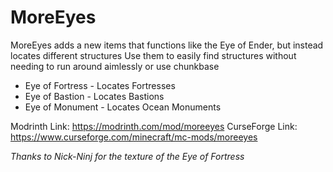 # MoreEyes

MoreEyes adds a new items that functions like the Eye of Ender, but instead locates different structures
Use them to easily find structures without needing to run around aimlessly or use chunkbase
- Eye of Fortress - Locates Fortresses
- Eye of Bastion - Locates Bastions
- Eye of Monument - Locates Ocean Monuments

Modrinth Link: https://modrinth.com/mod/moreeyes
CurseForge Link: https://www.curseforge.com/minecraft/mc-mods/moreeyes

_Thanks to Nick-Ninj for the texture of the Eye of Fortress_
